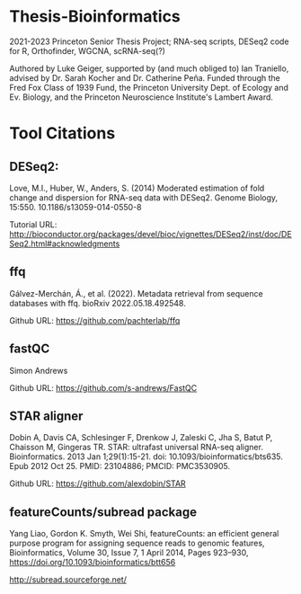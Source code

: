 # Thesis-Bioinformatics
2021-2023 Princeton Senior Thesis Project; RNA-seq scripts, DESeq2 code for R, Orthofinder, WGCNA, scRNA-seq(?)

Authored by Luke Geiger, supported by (and much obliged to) Ian Traniello, advised by Dr. Sarah Kocher and Dr. Catherine Peña. Funded through the Fred Fox Class of 1939 Fund, the Princeton University Dept. of Ecology and Ev. Biology, and the Princeton Neuroscience Institute's Lambert Award.

# Tool Citations
## DESeq2:

Love, M.I., Huber, W., Anders, S. (2014) Moderated estimation of fold change and dispersion for RNA-seq data with DESeq2. Genome Biology, 15:550. 10.1186/s13059-014-0550-8

Tutorial URL: 
http://bioconductor.org/packages/devel/bioc/vignettes/DESeq2/inst/doc/DESeq2.html#acknowledgments

## ffq

Gálvez-Merchán, Á., et al. (2022). Metadata retrieval from sequence databases with ffq. bioRxiv 2022.05.18.492548.

Github URL:
https://github.com/pachterlab/ffq

## fastQC

Simon Andrews

Github URL:
https://github.com/s-andrews/FastQC

## STAR aligner

Dobin A, Davis CA, Schlesinger F, Drenkow J, Zaleski C, Jha S, Batut P, Chaisson M, Gingeras TR. STAR: ultrafast universal RNA-seq aligner. Bioinformatics. 2013 Jan 1;29(1):15-21. doi: 10.1093/bioinformatics/bts635. Epub 2012 Oct 25. PMID: 23104886; PMCID: PMC3530905.

Github URL:
https://github.com/alexdobin/STAR

## featureCounts/subread package

Yang Liao, Gordon K. Smyth, Wei Shi, featureCounts: an efficient general purpose program for assigning sequence reads to genomic features, Bioinformatics, Volume 30, Issue 7, 1 April 2014, Pages 923–930, https://doi.org/10.1093/bioinformatics/btt656

http://subread.sourceforge.net/
